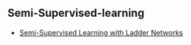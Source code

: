 ## Semi-Supervised-learning

- [Semi-Supervised Learning with Ladder Networks](https://papers.nips.cc/paper/5947-semi-supervised-learning-with-ladder-networks.pdf)


